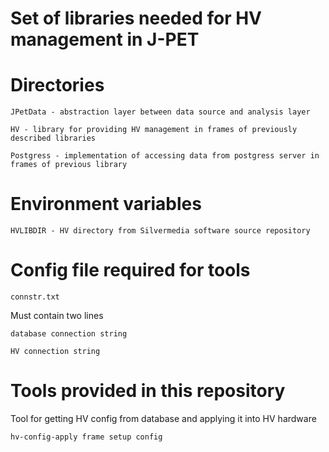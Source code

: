 Set of libraries needed for HV management in J-PET
==================================================

Directories
===========

	JPetData - abstraction layer between data source and analysis layer

	HV - library for providing HV management in frames of previously described libraries

	Postgress - implementation of accessing data from postgress server in frames of previous library

Environment variables
=====================

	HVLIBDIR - HV directory from Silvermedia software source repository


Config file required for tools
==============================

	connstr.txt

Must contain two lines

	database connection string

	HV connection string


Tools provided in this repository
=================================

Tool for getting HV config from database and applying it into HV hardware

	hv-config-apply frame setup config


